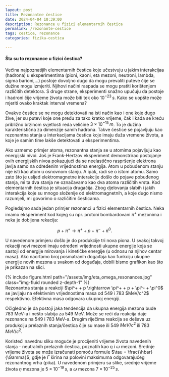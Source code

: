 ```yaml
---
layout: post
title: Rezonantne čestice
date: 2024-04-04 10:39:00
description: Rezonance u fizici elementarnih čestica
permalink: /rezonante-cestice
tags: cestice, rezonance
categories: fizika-cestica

---
```


#### Šta su to rezonance u fizici čestica?
Većina najpoznatijih elementarnih čestica koje učestvuju u jakim interakcijaa (hadrona) u eksperimentima (pioni, kaoni, eta mezoni,
neutroni, lambda, sigma barioni,...) postoje dovoljno
dugo da mogu prevaliti puteve čije se dužine mogu izmjeriti. Njihovi načini raspada se mogu pratiti korištenjem različitih 
detektora. S druge strane, eksperimenti snažno upućuju da postoje i hadroni čije vrijeme života može biti tek oko $10^{-23}\,s$. 
Kako se uopšte može mjeriti ovako kraktak interval vremena? 

Ovakve čestice se ne mogu detektovati na isti način kao i one koje dugo žive, jer su putevi koje one pređu za tako kratko vrijeme,
čak i kada se kreću približno brzinom svjetlosti reda veličine $3\times 10^{-15}\,m$.  To je dužina karakteristična za dimenzije
samih hadrona. Takve čestice se pojavljuju kao rezonantna stanja u interkacijama čestica koje imaju duža vremene života, a koje je
samim time lakše detektovati u eksperimentima. 

Ako uzmemo primjer atoma, rezonantna stanja se u atomima pojavljuju kao energijski nivoi. Još je Frank-Hertzov eksperiment demonstrirao
postojanje ovih energijskih nivoa pokazujući da se neelastično raspršenje elektrona javlja samo na određenim vrijednostima
energija. Atom u pobuđenom stanju nije isti kao atom u osnovnom stanju. A ipak, radi se o istom atomu. Samo zato što je usljed
elektromagnetne interakcije došlo do pojave pobuđenog stanja, mi ta dva stanja ne označavamo kao dva atoma različitih vrsta.
Kod elementarnih čestica je situacija drugačija. Zbog djelovanja slabih i jakih interakcija koje su mnogo složenije od elektromagnetnih,
a koje dugo nismo razumjeli, mi govorimo o različitim česticama. 

Pogledajmo sada jedan primjer rezonanci u fizici elementarnih čestica. Neka imamo eksperiment kod kojeg su npr. protoni
bombardovani $\pi^+$ mezonima i neka je dobijena rekacija:

$$ p + \pi^+ \rightarrow \pi^+ + p + \pi^- + \pi^0. $$

U navedenom primjeru došlo je do produkcije tri nova piona. U svakoj takvoj rekaciji novi mezoni imaju određeni vrijednosti 
ukupne energije koja se sastoji od energije mirovanja i kinetičke energije (u odnosu na njihov centar masa). Ako nacrtamo broj posmatranih
događaja kao funkciju ukupne energije novih mezona u svakom od događaja, dobili bismo grafikon kao što je prikazan na slici.

<div class="row mt-3">
    <div class="col-sm mt-3 mt-md-0">
        {% include figure.html path="/assets/img/eta_omega_resonances.jpg" class="img-fluid rounded z-depth-1" %}
    </div>
</div>
<div class="caption">
    Rezonantna stanja u reakciji $\pi^+ + p \rightarrow \pi^+ + p + \pi^- + \pi^0$ se javljaju na efektivnim vrijednostima
    masa od 549 i 783 $MeV/c^2$ respektivno. Efektivna masa odgovara ukupnoj energiji. 
</div>

Očigledno je da postoji jaka tendencija da ukupna energija mezona bude 783 MeV-a i nešto slabija za 549 MeV. Može se reći da 
reakcija daje rezonance na 549 i 783 MeV-a. Drugim riječima reakcija se dešava uz produkciju prelaznih stanja/čestica čije su mase 
ili 549 $MeV/c^2$ ili 783 $MeV/c^2$. 

Koristeći navednu sliku moguće je procijeniti vrijeme života navedenih stanja - neutralnih prelaznih čestica, poznatih kao $\eta$ 
i $\omega$ mezoni. Srednje vrijeme života se može izračunati pomoću formule $\tau = \frac{\hbar}{\Gamma}$, gdje je $\Gamma$ širina 
na polovini maksimuma odgovarajućeg rezonantnog vrha (pika). U navedenom primjeru sa slike, srednje vrijeme života $\eta$ mezona je 
$5\times 10^{-19}\,s$, a $\omega$ mezona $7\times 10^{-25}\,s.$


